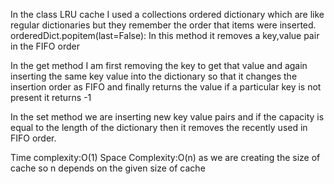 In the class LRU cache I used a collections ordered dictionary which are like regular dictionaries but they remember the order that items were inserted.
orderedDict.popitem(last=False): In this method it removes a key,value pair in the FIFO order

In the get method I am first removing the key to get that value and again inserting the same key value into the dictionary so that it changes the insertion order as FIFO and finally returns the value if a particular key is not present it returns -1

In the set method we are inserting new key value pairs and if the capacity is equal to the length of the dictionary then it removes the recently used in FIFO order.


Time complexity:O(1)
Space Complexity:O(n) as we are creating the size of cache so n depends on the given size of cache 